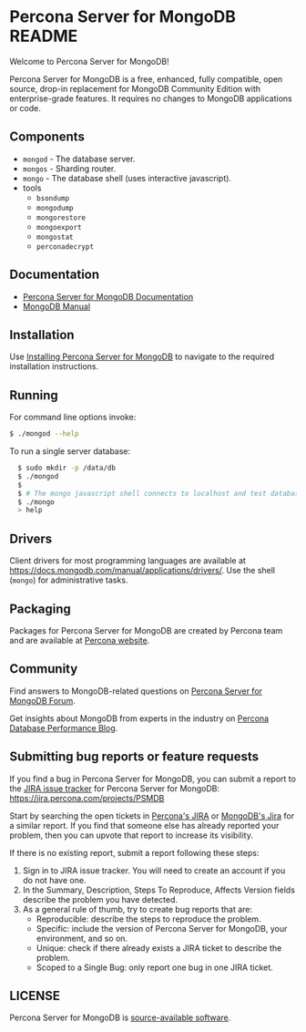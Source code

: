 # Percona Server for MongoDB README

Welcome to Percona Server for MongoDB!

Percona Server for MongoDB is a free, enhanced, fully compatible, open source, drop-in replacement for MongoDB Community Edition with enterprise-grade features. It requires no changes to MongoDB applications or code.

## Components

  - `mongod` - The database server.
  - `mongos` - Sharding router.
  - `mongo`  - The database shell (uses interactive javascript).
  - tools
    - `bsondump`
    - `mongodump`
    - `mongorestore`
    - `mongoexport`
    - `mongostat`
    - `perconadecrypt`

## Documentation

- [Percona Server for MongoDB Documentation](https://docs.percona.com/percona-server-for-mongodb/)
- [MongoDB Manual](https://docs.mongodb.com/manual/)

## Installation

Use [Installing Percona Server for MongoDB](https://docs.percona.com/percona-server-for-mongodb/6.0/install/index.html) to navigate to the required installation instructions.

## Running

  For command line options invoke:

  ```bash
  $ ./mongod --help
  ```

  To run a single server database:

  ```bash
    $ sudo mkdir -p /data/db
    $ ./mongod
    $
    $ # The mongo javascript shell connects to localhost and test database by default:
    $ ./mongo
    > help
  ```

## Drivers

  Client drivers for most programming languages are available at
  https://docs.mongodb.com/manual/applications/drivers/. Use the shell
  (`mongo`) for administrative tasks.

## Packaging

  Packages for Percona Server for MongoDB are created by Percona team and are available at [Percona website](https://www.percona.com/downloads).

## Community

  Find answers to MongoDB-related questions on [Percona Server for MongoDB Forum](https://forums.percona.com/categories/percona-server-for-mongodb).

  Get insights about MongoDB from experts in the industry on [Percona Database Performance Blog](https://www.percona.com/blog/category/mongodb/).

## Submitting bug reports or feature requests

If you find a bug in Percona Server for MongoDB, you can submit a report to the [JIRA issue tracker](https://jira.percona.com/projects/PSMDB) for Percona Server for MongoDB:
    https://jira.percona.com/projects/PSMDB

Start by searching the open tickets in [Percona's JIRA](https://jira.percona.com/projects/PSMDB) or [MongoDB's Jira](https://jira.mongodb.org/) for a similar report. If you find that someone else has already reported your problem, then you can upvote that report to increase its visibility.

If there is no existing report, submit a report following these steps:

1. Sign in to JIRA issue tracker. You will need to create an account if you do not have one.
2. In the Summary, Description, Steps To Reproduce, Affects Version fields describe the problem you have detected.
3. As a general rule of thumb, try to create bug reports that are:
    * Reproducible: describe the steps to reproduce the problem.
    * Specific: include the version of Percona Server for MongoDB, your environment, and so on.
    * Unique: check if there already exists a JIRA ticket to describe the problem.
    * Scoped to a Single Bug: only report one bug in one JIRA ticket.

## LICENSE

   Percona Server for MongoDB is [source-available software](https://en.wikipedia.org/wiki/Source-available_software).
